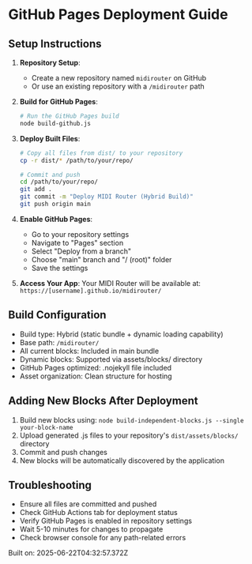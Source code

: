 # GitHub Pages Deployment Guide

## Setup Instructions

1. **Repository Setup**:
   - Create a new repository named `midirouter` on GitHub
   - Or use an existing repository with a `/midirouter` path

2. **Build for GitHub Pages**:
   ```bash
   # Run the GitHub Pages build
   node build-github.js
   ```

3. **Deploy Built Files**:
   ```bash
   # Copy all files from dist/ to your repository
   cp -r dist/* /path/to/your/repo/
   
   # Commit and push
   cd /path/to/your/repo/
   git add .
   git commit -m "Deploy MIDI Router (Hybrid Build)"
   git push origin main
   ```

4. **Enable GitHub Pages**:
   - Go to your repository settings
   - Navigate to "Pages" section
   - Select "Deploy from a branch"
   - Choose "main" branch and "/ (root)" folder
   - Save the settings

5. **Access Your App**:
   Your MIDI Router will be available at:
   `https://[username].github.io/midirouter/`

## Build Configuration
- Build type: Hybrid (static bundle + dynamic loading capability)
- Base path: `/midirouter/`
- All current blocks: Included in main bundle
- Dynamic blocks: Supported via assets/blocks/ directory
- GitHub Pages optimized: .nojekyll file included
- Asset organization: Clean structure for hosting

## Adding New Blocks After Deployment
1. Build new blocks using: `node build-independent-blocks.js --single your-block-name`
2. Upload generated .js files to your repository's `dist/assets/blocks/` directory
3. Commit and push changes
4. New blocks will be automatically discovered by the application

## Troubleshooting
- Ensure all files are committed and pushed
- Check GitHub Actions tab for deployment status
- Verify GitHub Pages is enabled in repository settings
- Wait 5-10 minutes for changes to propagate
- Check browser console for any path-related errors

Built on: 2025-06-22T04:32:57.372Z
